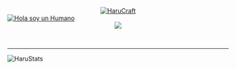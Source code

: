 <p align="center" style="margin-bottom: 0px !important;">
 <a href="#">
 <img src="https://files.catbox.moe/r5pndh.png" alt="HaruCraft" href="#"align="center">
</a>
</p>
<a href="https://github.com/CryingHaru"><img src="https://readme-typing-svg.demolab.com?font=Fira+Code&size=30&pause=8000&color=FFFFFF&center=true&repeat=false&width=435&lines=Hola,+soy+un+humano" alt="Hola soy un Humano" /></a>

<a href="https://github.com/CryingHaru/The-secretcave">
 <div align="center">
<img src="https://cdn.discordapp.com/emojis/925177978143535135.png?v=1">
</div>
</a>
<p>
  <br>
  <hr>
  <a href="https://github.com/CryingHaru"><img src="https://github-readme-stats.vercel.app/api?username=CryingHaru&show_icons=true&theme=dark" alt="HaruStats" align="Left"></a>
